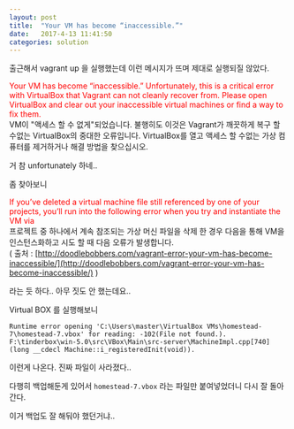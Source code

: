 ```yaml
---
layout: post
title:  "Your VM has become “inaccessible.”"
date:   2017-4-13 11:41:50
categories: solution
---
```


출근해서 vagrant up 을 실행했는데 이런 메시지가 뜨며 제대로 실행되질 않았다.

<font color="red">Your VM has become “inaccessible.” Unfortunately, this is a critical error with VirtualBox that Vagrant can not cleanly recover from. Please open VirtualBox and clear out your inaccessible virtual machines or find a way to fix them.</font>  
VM이 "액세스 할 수 없게"되었습니다. 불행히도 이것은 Vagrant가 깨끗하게 복구 할 수없는 VirtualBox의 중대한 오류입니다. VirtualBox를 열고 액세스 할 수없는 가상 컴퓨터를 제거하거나 해결 방법을 찾으십시오.

거 참 unfortunately 하네..

좀 찾아보니

<font color="red">If you’ve deleted a virtual machine file still referenced by one of your projects, you’ll run into the following error when you try and instantiate the VM via</font>  
프로젝트 중 하나에서 계속 참조되는 가상 머신 파일을 삭제 한 경우 다음을 통해 VM을 인스턴스화하고 시도 할 때 다음 오류가 발생합니다.  
( 출처 : [http://doodlebobbers.com/vagrant-error-your-vm-has-become-inaccessible/](http://doodlebobbers.com/vagrant-error-your-vm-has-become-inaccessible/) )

라는 듯 하다.. 아무 짓도 안 했는데요..
 

Virtual BOX 를 실행해보니

```
Runtime error opening 'C:\Users\master\VirtualBox VMs\homestead-7\homestead-7.vbox' for reading: -102(File not found.).
F:\tinderbox\win-5.0\src\VBox\Main\src-server\MachineImpl.cpp[740] (long __cdecl Machine::i_registeredInit(void)).
```
이런게 나온다. 진짜 파일이 사라졌다..

다행히 백업해둔게 있어서 `homestead-7.vbox` 라는 파일만 붙여넣었더니 다시 잘 돌아간다.

이거 백업도 잘 해둬야 했던거냐..
